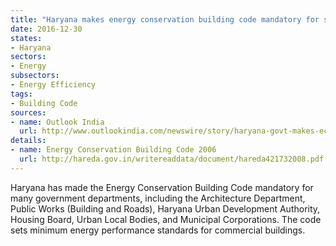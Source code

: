 ```yaml
---
title: "Haryana makes energy conservation building code mandatory for some government departments"
date: 2016-12-30
states:
- Haryana
sectors:
- Energy
subsectors:
- Energy Efficiency
tags:
- Building Code
sources:
- name: Outlook India
  url: http://www.outlookindia.com/newswire/story/haryana-govt-makes-ecbc-implementation-mandatory/962849
details:
- name: Energy Conservation Building Code 2006
  url: http://hareda.gov.in/writereaddata/document/hareda421732008.pdf
---
```


Haryana has made the Energy Conservation Building Code mandatory for many government departments, including the Architecture Department, Public Works (Building and Roads), Haryana Urban Development Authority, Housing Board, Urban Local Bodies, and Municipal Corporations. The code sets minimum energy performance standards for commercial buildings.
